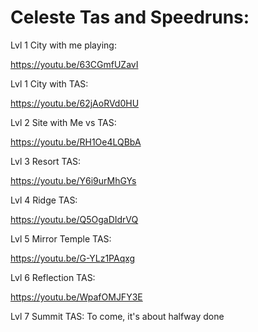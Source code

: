 # Celeste Tas and Speedruns:

Lvl 1 City with me playing:

https://youtu.be/63CGmfUZavI

Lvl 1 City with TAS:

https://youtu.be/62jAoRVd0HU

Lvl 2 Site with Me vs TAS:

https://youtu.be/RH1Oe4LQBbA

Lvl 3 Resort TAS:  

https://youtu.be/Y6i9urMhGYs

Lvl 4 Ridge TAS:  

https://youtu.be/Q5OgaDIdrVQ

Lvl 5 Mirror Temple TAS:  

https://youtu.be/G-YLz1PAqxg

Lvl 6 Reflection TAS:

https://youtu.be/WpafOMJFY3E

Lvl 7 Summit TAS:
To come, it's about halfway done
